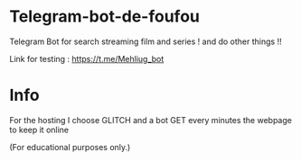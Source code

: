 # Telegram-bot-de-foufou
Telegram Bot for search streaming film and series ! and do other things !!

Link for testing : https://t.me/Mehliug_bot



# Info
For the hosting I choose GLITCH and a bot GET every minutes the webpage to keep it online



(For educational purposes only.)
